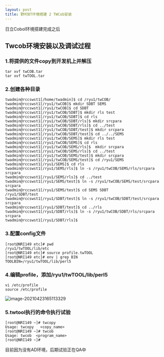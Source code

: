 ```yaml
---
layout: post
title: 野村BT环境搭建 2 TWCob安装
---
```


日立Cobol环境搭建完成之后
## Twcob环境安装以及调试过程

### 1.将提供的文件copy到开发机上并解压

```
tar xvf twCOB.tar
tar xvf twTOOL.tar
```

### 2.创建各种目录

```
twadmin@rccswst1[/home/twadmin]$ cd /ryu1/twCOB/
twadmin@rccswst1[/ryu1/twCOB]$ mkdir SDBT SEMS
twadmin@rccswst1[/ryu1/twCOB]$ cd SDBT
twadmin@rccswst1[/ryu1/twCOB/SDBT]$ mkdir rls test
twadmin@rccswst1[/ryu1/twCOB/SDBT]$ cd rls
twadmin@rccswst1[/ryu1/twCOB/SDBT/rls]$ mkdir srcpara
twadmin@rccswst1[/ryu1/twCOB/SDBT/rls]$ cd ../test
twadmin@rccswst1[/ryu1/twCOB/SDBT/test]$ mkdir srcpara
twadmin@rccswst1[/ryu1/twCOB/SDBT/test]$ cd ../../SEMS
twadmin@rccswst1[/ryu1/twCOB/SEMS]$ mkdir rls test
twadmin@rccswst1[/ryu1/twCOB/SEMS]$ cd rls
twadmin@rccswst1[/ryu1/twCOB/SEMS/rls]$  mkdir srcpara
twadmin@rccswst1[/ryu1/twCOB/SEMS/rls]$ cd ../test
twadmin@rccswst1[/ryu1/twCOB/SEMS/test]$ mkdir srcpara
twadmin@rccswst1[/ryu1/twCOB/SEMS/test]$ cd /ryu1/SEMS
twadmin@rccswst1[/ryu1/SEMS]$ cd rls
twadmin@rccswst1[/ryu1/SEMS/rls]$ ln -s /ryu1/twCOB/SEMS/rls/srcpara srcpara
twadmin@rccswst1[/ryu1/SEMS/rls]$ cd ../test
twadmin@rccswst1[/ryu1/SEMS/test]$ ln -s /ryu1/twCOB/SEMS/test/srcpara srcpara
twadmin@rccswst1[/ryu1/SEMS/test]$ cd SEMS SDBT
/ryu1/SDBT/test
twadmin@rccswst1[/ryu1/SDBT/test]$ ln -s /ryu1/twCOB/SDBT/test/srcpara srcpara
twadmin@rccswst1[/ryu1/SDBT/test]$ cd ../rls
twadmin@rccswst1[/ryu1/SDBT/rls]$ ln -s /ryu1/twCOB/SDBT/rls/srcpara srcpara
twadmin@rccswst1[/ryu1/SDBT/rls]$
```

### 3.配置config文件

```
[root@NRI149 etc]# pwd
/ryu1/twTOOL/lib/etc
[root@NRI149 etc]# source profile.twTOOL
[root@NRI149 etc]# env | grep BIN
TOOLBIN=/ryu1/twTOOL/lib/perl5
```

### 4.编辑profile，添加/ryu1/twTOOL/lib/perl5

```
vi /etc/profile
source /etc/profile
```

![image-20210423165113329](/docs/images/image-20210423165113329.png)

### 5.twtool执行的命令执行试验

```
[root@NRI149 ~]# twcopy
Usage: twcopy   <copy_name>
[root@NRI149 ~]# twcob
Usage: twcob  <program_name>
[root@NRI149 ~]#
```



目前因为没有AD环境，后期试验正在QA中